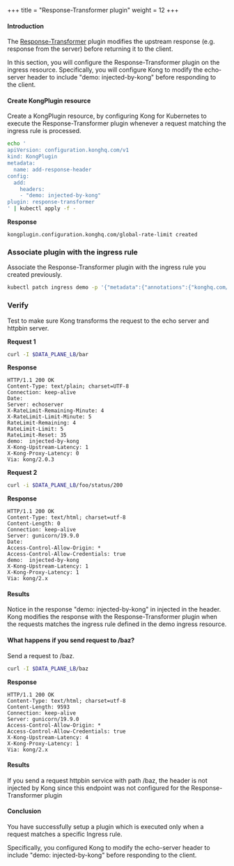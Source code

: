 +++
title = "Response-Transformer plugin"
weight = 12
+++

#### Introduction
The [Response-Transformer](https://docs.konghq.com/hub/kong-inc/response-transformer/) plugin modifies the upstream response (e.g. response from the server) before returning it to the client.

In this section, you will configure the Response-Transformer plugin on the ingress resource. Specifically, you will configure Kong to modify the echo-server header to include "demo: injected-by-kong" before responding to the client.

#### Create KongPlugin resource
Create a KongPlugin resource, by configuring Kong for Kubernetes to execute the Response-Transformer plugin whenever a request matching the ingress rule is processed.

```bash
echo '
apiVersion: configuration.konghq.com/v1
kind: KongPlugin
metadata:
  name: add-response-header
config:
  add:
    headers:
    - "demo: injected-by-kong"
plugin: response-transformer
' | kubectl apply -f -
```

**Response**
```
kongplugin.configuration.konghq.com/global-rate-limit created
```

### Associate plugin with the ingress rule

Associate the Response-Transformer plugin with the ingress rule you created previously.

```bash
kubectl patch ingress demo -p '{"metadata":{"annotations":{"konghq.com/plugins":"add-response-header"}}}'
```

### Verify
Test to make sure Kong transforms the request to the echo server and httpbin server. 

**Request 1**
```bash
curl -I $DATA_PLANE_LB/bar
```

**Response**
```
HTTP/1.1 200 OK
Content-Type: text/plain; charset=UTF-8
Connection: keep-alive
Date:
Server: echoserver
X-RateLimit-Remaining-Minute: 4
X-RateLimit-Limit-Minute: 5
RateLimit-Remaining: 4
RateLimit-Limit: 5
RateLimit-Reset: 35
demo:  injected-by-kong
X-Kong-Upstream-Latency: 1
X-Kong-Proxy-Latency: 0
Via: kong/2.0.3
```


**Request 2**
```bash
curl -i $DATA_PLANE_LB/foo/status/200
```

**Response**
```
HTTP/1.1 200 OK
Content-Type: text/html; charset=utf-8
Content-Length: 0
Connection: keep-alive
Server: gunicorn/19.9.0
Date:
Access-Control-Allow-Origin: *
Access-Control-Allow-Credentials: true
demo:  injected-by-kong
X-Kong-Upstream-Latency: 1
X-Kong-Proxy-Latency: 1
Via: kong/2.x
```

#### Results

Notice in the response "demo:  injected-by-kong" in injected in the header. Kong modifies the response with the Response-Transformer plugin when the requests matches the ingress rule defined in the demo ingress resource.  


#### What happens if you send request to /baz?
Send a request to  /baz.

```bash
curl -I $DATA_PLANE_LB/baz
```

**Response**
```
HTTP/1.1 200 OK
Content-Type: text/html; charset=utf-8
Content-Length: 9593
Connection: keep-alive
Server: gunicorn/19.9.0
Access-Control-Allow-Origin: *
Access-Control-Allow-Credentials: true
X-Kong-Upstream-Latency: 4
X-Kong-Proxy-Latency: 1
Via: kong/2.x
```



#### Results
If you send a request httpbin service with path /baz,  the header is not injected by Kong since this endpoint was not configured for the Response-Transformer plugin



#### Conclusion

You have successfully setup a plugin which is executed only when a request matches a specific Ingress rule.

Specifically, you configured Kong to modify the echo-server header to include "demo: injected-by-kong" before responding to the client. 













